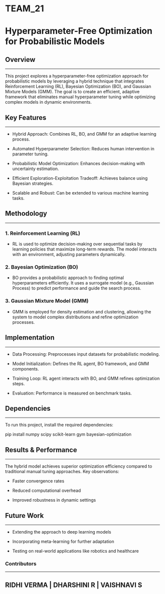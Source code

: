 # TEAM_21
# Hyperparameter-Free Optimization for Probabilistic Models

## Overview
____________________________________________________________________________________________________
This project explores a hyperparameter-free optimization approach for probabilistic models by leveraging a hybrid technique that integrates Reinforcement Learning (RL), Bayesian Optimization (BO), and Gaussian Mixture Models (GMM). The goal is to create an efficient, adaptive framework that eliminates manual hyperparameter tuning while optimizing complex models in dynamic environments.

## Key Features
______________________________________________________________________________________________________

* Hybrid Approach: Combines RL, BO, and GMM for an adaptive learning process.

* Automated Hyperparameter Selection: Reduces human intervention in parameter tuning.

* Probabilistic Model Optimization: Enhances decision-making with uncertainty estimation.

* Efficient Exploration-Exploitation Tradeoff: Achieves balance using Bayesian strategies.

* Scalable and Robust: Can be extended to various machine learning tasks.

## Methodology
______________

### 1. Reinforcement Learning (RL)

* RL is used to optimize decision-making over sequential tasks by learning policies that maximize long-term rewards. The model interacts with an environment, adjusting parameters dynamically.

### 2. Bayesian Optimization (BO)

* BO provides a probabilistic approach to finding optimal hyperparameters efficiently. It uses a surrogate model (e.g., Gaussian Process) to predict performance and guide the search process.

### 3. Gaussian Mixture Model (GMM)

* GMM is employed for density estimation and clustering, allowing the system to model complex distributions and refine optimization processes.

## Implementation
__________________________________________________________________________________________

* Data Processing: Preprocesses input datasets for probabilistic modeling.

* Model Initialization: Defines the RL agent, BO framework, and GMM components.

* Training Loop: RL agent interacts with BO, and GMM refines optimization steps.

* Evaluation: Performance is measured on benchmark tasks.

## Dependencies
_____________________________________________________________________________________

To run this project, install the required dependencies:

pip install numpy scipy scikit-learn gym bayesian-optimization


## Results & Performance
_________________________________________________________________________________________

The hybrid model achieves superior optimization efficiency compared to traditional manual tuning approaches. Key observations:

* Faster convergence rates

* Reduced computational overhead

* Improved robustness in dynamic settings

## Future Work
_________________________________________________________________________________

* Extending the approach to deep learning models

* Incorporating meta-learning for further adaptation

* Testing on real-world applications like robotics and healthcare

### Contributors
_____________________________________________________________________________________

## RIDHI VERMA | DHARSHINI R | VAISHNAVI S 

